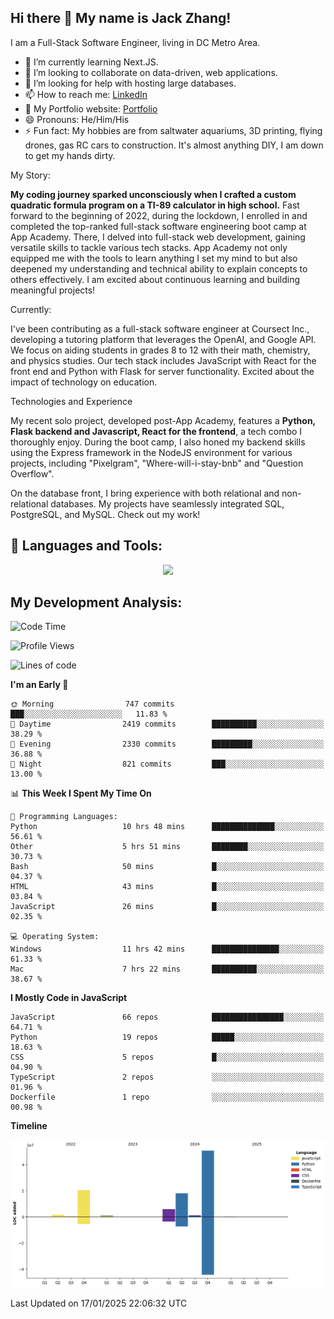 
## Hi there 👋 My name is Jack Zhang!
I am a Full-Stack Software Engineer, living in DC Metro Area.

* 🌱 I’m currently learning Next.JS.
* 👯 I’m looking to collaborate on data-driven, web applications.
* 🤔 I’m looking for help with hosting large databases.
* 📫 How to reach me: [LinkedIn](https://www.linkedin.com/in/jack-zhang-1ba90929/)
* 🔭 My Portfolio website: [Portfolio](https://www.jackzhang.io)
* 😄 Pronouns: He/Him/His
* ⚡ Fun fact: My hobbies are from saltwater aquariums, 3D printing, flying drones, gas RC cars to construction. It's almost anything DIY, I am down to get my hands dirty.

My Story:

**My coding journey sparked unconsciously when I crafted a custom quadratic formula program on a TI-89 calculator in high school.** Fast forward to the beginning of 2022, during the lockdown, I enrolled in and completed the top-ranked full-stack software engineering boot camp at App Academy. There, I delved into full-stack web development, gaining versatile skills to tackle various tech stacks. App Academy not only equipped me with the tools to learn anything I set my mind to but also deepened my understanding and technical ability to explain concepts to others effectively. I am excited about continuous learning and building meaningful projects!

Currently:

I've been contributing as a full-stack software engineer at Coursect Inc., developing a tutoring platform that leverages the OpenAI, and Google API. We focus on aiding students in grades 8 to 12 with their math, chemistry, and physics studies. Our tech stack includes JavaScript with React for the front end and Python with Flask for server functionality. Excited about the impact of technology on education.

Technologies and Experience

My recent solo project, developed post-App Academy, features a **Python, Flask backend and Javascript, React for the frontend**, a tech combo I thoroughly enjoy. During the boot camp, I also honed my backend skills using the Express framework in the NodeJS environment for various projects, including "Pixelgram",  "Where-will-i-stay-bnb" and "Question Overflow".

On the database front, I bring experience with both relational and non-relational databases. My projects have seamlessly integrated SQL, PostgreSQL, and MySQL. Check out my work!


## 🧰 Languages and Tools:
<p align="center">
  <a href="https://skillicons.dev">
    <img src="https://skillicons.dev/icons?i=js,py,react,redux,html,css,flask,sequelize,express,npm,sqlite,postgres,github,postman,docker,nextjs,tailwind,gcp,ai" />
  </a>
</p>


## My Development Analysis:
<!--START_SECTION:waka-->
![Code Time](http://img.shields.io/badge/Code%20Time-1%2C245%20hrs%2045%20mins-blue)

![Profile Views](http://img.shields.io/badge/Profile%20Views-1-blue)

![Lines of code](https://img.shields.io/badge/From%20Hello%20World%20I%27ve%20Written-98.8%20million%20lines%20of%20code-blue)

**I'm an Early 🐤** 

```text
🌞 Morning                747 commits         ███░░░░░░░░░░░░░░░░░░░░░░   11.83 % 
🌆 Daytime                2419 commits        ██████████░░░░░░░░░░░░░░░   38.29 % 
🌃 Evening                2330 commits        █████████░░░░░░░░░░░░░░░░   36.88 % 
🌙 Night                  821 commits         ███░░░░░░░░░░░░░░░░░░░░░░   13.00 % 
```


📊 **This Week I Spent My Time On** 

```text
💬 Programming Languages: 
Python                   10 hrs 48 mins      ██████████████░░░░░░░░░░░   56.61 % 
Other                    5 hrs 51 mins       ████████░░░░░░░░░░░░░░░░░   30.73 % 
Bash                     50 mins             █░░░░░░░░░░░░░░░░░░░░░░░░   04.37 % 
HTML                     43 mins             █░░░░░░░░░░░░░░░░░░░░░░░░   03.84 % 
JavaScript               26 mins             █░░░░░░░░░░░░░░░░░░░░░░░░   02.35 % 

💻 Operating System: 
Windows                  11 hrs 42 mins      ███████████████░░░░░░░░░░   61.33 % 
Mac                      7 hrs 22 mins       ██████████░░░░░░░░░░░░░░░   38.67 % 
```

**I Mostly Code in JavaScript** 

```text
JavaScript               66 repos            ████████████████░░░░░░░░░   64.71 % 
Python                   19 repos            █████░░░░░░░░░░░░░░░░░░░░   18.63 % 
CSS                      5 repos             █░░░░░░░░░░░░░░░░░░░░░░░░   04.90 % 
TypeScript               2 repos             ░░░░░░░░░░░░░░░░░░░░░░░░░   01.96 % 
Dockerfile               1 repo              ░░░░░░░░░░░░░░░░░░░░░░░░░   00.98 % 
```



**Timeline**

![Lines of Code chart](https://raw.githubusercontent.com/jzhang319/jzhang319/master/assets/bar_graph.png)


 Last Updated on 17/01/2025 22:06:32 UTC
<!--END_SECTION:waka-->
